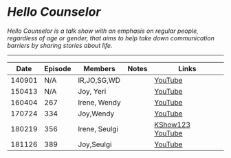 # _Hello Counselor_

_Hello Counselor is a talk show with an emphasis on regular people, regardless of age or gender, that aims to help take down communication barriers by sharing stories about life._

___

| Date   | Episode | Members       | Notes | Links                                                                                                          |
|--------|---------|---------------|-------|----------------------------------------------------------------------------------------------------------------|
| 140901 | N/A     | IR,JO,SG,WD   |       | [YouTube](https://youtu.be/h2QDHQDDXjs)                                                                        |
| 150413 | N/A     | Joy, Yeri     |       | [YouTube](https://youtu.be/BwWtHNJIHSk?t=1627)                                                                 |
| 160404 | 267     | Irene, Wendy  |       | [YouTube](https://youtu.be/VIQD1ETYgLg)                                                                        |
| 170724 | 334     | Joy,Wendy     |       | [YouTube](https://youtu.be/F1bzdw6ucsI)                                                                        |
| 180219 | 356     | Irene, Seulgi |       | [KShow123](http://kshow123.net/show/hello-counselor/episode-356.html)  [YouTube](https://youtu.be/0s5nMjZXpyQ) |
| 181126 | 389     | Joy,Seulgi    |       | [YouTube](https://youtu.be/LOGda6Vo3bE)                                                                        |
